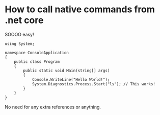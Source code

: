 ﻿# How to call native commands from .net core

SOOOO easy!

	using System;

	namespace ConsoleApplication
	{
		public class Program
		{
			public static void Main(string[] args)
			{
				Console.WriteLine("Hello World!");
				System.Diagnostics.Process.Start("ls"); // This works!
			}
		}
	}

No need for any extra references or anything.